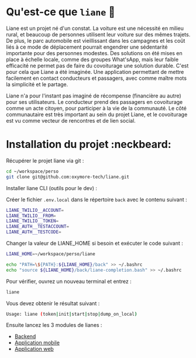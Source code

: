 # Qu'est-ce que `liane` :seedling:

Liane est un projet né d'un constat. La voiture est une nécessité en milieu rural, et beaucoup de personnes utilisent leur voiture sur des mêmes trajets. De plus, le parc automobile est vieillissant dans les campagnes et les coût liés à ce mode de déplacement pourrait engendrer une sédentarité importante pour des personnes modestes.
Des solutions on été mises en place à échelle locale, comme des groupes What'sApp, mais leur faible efficacité ne permet pas de faire du covoiturage une solution durable. C'est pour cela que Liane a été imaginée. Une application permettant de mettre facilement en contact conducteurs et passagers, avec comme maître mots la simplicité et le partage. 

Liane n'a pour l'instant pas imaginé de récompense (financière au autre) pour ses utilisateurs. Le conducteur prend des passagers en covoiturage comme un acte citoyen, pour participer à la vie de la communauté. Le côté communautaire est très important au sein du projet Liane, et le covoiturage est vu comme vecteur de rencontres et de lien social. 

# Installation du projet :neckbeard:

Récupérer le projet liane via git :

```bash
cd ~/workspace/perso
git clone git@github.com:oxymore-tech/liane.git
```

Installer liane CLI (outils pour le dev) :

Créer le fichier `.env.local` dans le répertoire `back` avec le contenu suivant :

```bash
LIANE_TWILIO__ACCOUNT=
LIANE_TWILIO__FROM=
LIANE_TWILIO__TOKEN=
LIANE_AUTH__TESTACCOUNT=
LIANE_AUTH__TESTCODE=
```

Changer la valeur de LIANE_HOME si besoin et exécuter le code suivant : 

```bash
LIANE_HOME=~/workspace/perso/liane

echo "PATH=\${PATH}:${LIANE_HOME}/back" >> ~/.bashrc
echo "source ${LIANE_HOME}/back/liane-completion.bash" >> ~/.bashrc
```

Pour vérifier, ouvrez un nouveau terminal et entrez :

```bash
liane
```

Vous devez obtenir le résultat suivant :

```bash
Usage: liane (token|init|start|stop|dump_on_local)
```

Ensuite lancez les 3 modules de lianes :

- [Backend](back/README.md)
- [Application mobile](app/README.md)
- [Application web](web/README.md)